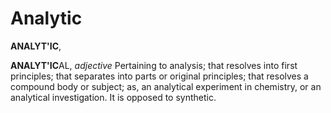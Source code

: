 # Analytic

**ANALYT'IC**,

**ANALYT'IC**AL, _adjective_ Pertaining to analysis; that resolves into first principles; that separates into parts or original principles; that resolves a compound body or subject; as, an analytical experiment in chemistry, or an analytical investigation. It is opposed to synthetic.